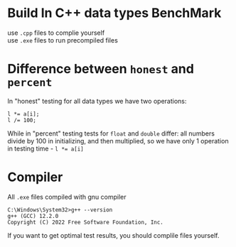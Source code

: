 # Build In C++ data types BenchMark

use ```.cpp``` files to complie yourself  
use ```.exe``` files to run precompiled files  

# Difference between ```honest``` and ```percent```
In "honest" testing for all data types we have two operations:
```
l *= a[i];
l /= 100;
```
While in "percent" testing tests for ```float``` and ```double``` differ:
all numbers divide by 100 in initializing, and then multiplied, so we have only 1 operation in testing time - ```l *= a[i]```

# Compiler
All ```.exe``` files compiled with gnu compiler
```
C:\Windows\System32>g++ --version  
g++ (GCC) 12.2.0  
Copyright (C) 2022 Free Software Foundation, Inc.
```
If you want to get optimal test results, you should complile files yourself.
